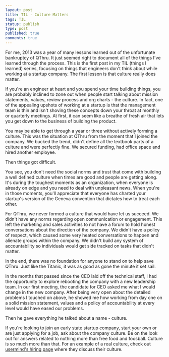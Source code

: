 ```yaml
---
layout: post
title: TIL - Culture Matters
tags: TIL
status: publish
type: post
published: true
comments: true
---
```

For me, 2013 was a year of many lessons learned out of the unfortunate bankruptcy
of QThru. It just seemed right to document all of the things I've learned through
the process. This is the first post in my TIL (things I learned) series, focusing 
on things that engineers don't think about while working at a startup company. The 
first lesson is that culture really does matter.

<!--EndExcerpt-->

If you're an engineer at heart and you spend your time building things, you are 
probably inclined to zone out when people start talking about mission statements,
values, review process and org charts - the culture. In fact, one of the appealing 
upshots of working at a startup is that the management team is thin and isn't 
shoving these concepts down your throat at monthly or quarterly meetings. At first, 
it can seem like a breathe of fresh air that lets you get down to the business of 
building the product.

You may be able to get through a year or three without actively forming a culture. 
This was the situation at QThru from the moment that I joined the company. We bucked 
the trend, didn't define all the textbook parts of a culture and were perfectly fine. 
We secured funding, had office space and hired another employee.

Then things got difficult.

You see, you don't need the social norms and trust that come with building a well
defined culture when times are good and people are getting along. It's during the
toughest moments as an organization, when everyone is already on edge and you need
to deal with unpleasant news. When you're in those moments, you'll appreciate that
everyone has charted your startup's version of the Geneva convention that dictates
how to treat each other.

For QThru, we never formed a culture that would have let us succeed. We didn't have
any norms regarding open communication or engagement. This left the marketing and
sales activities to not have a forum to hold honest conversations about the direction
of the company. We didn't have a policy of respect, which caused some very heated 
conversations to happen and alienate groups within the company. We didn't build
any system of accountability so individuals would get side tracked on tasks that
didn't matter.

In the end, there was no foundation for anyone to stand on to help save QThru. Just
like the Titanic, it was as good as gone the minute it set sail.

In the months that passed since the CEO laid off the technical staff, I had the
opportunity to explore rebooting the company with a new leadership team. In our
first meeting, the candidate for CEO asked me what I would change in the new
company. After being very open about the detailed problems I touched on above, he
showed me how working from day one on a solid mission statement, values and a
policy of accountability at every level would have eased our problems.

Then he gave everything he talked about a name - culture.

If you're looking to join an early state startup company, start your own or
are just applying for a job, ask about the company culture. Be on the look
out for answers related to nothing more than free food and foosball. Culture is
so much more than that. For an example of a real culture, check out 
[usermind's hiring page][usermind] where they discuss their culture. 

[usermind]: http://www.usermind.com/hiring.html